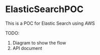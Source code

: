# ElasticSearchPOC
This is a POC for Elastic Search using AWS 

TODO:
1. Diagram to show the flow
2. API document
